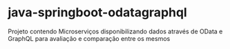 # java-springboot-odatagraphql
Projeto contendo Microserviços disponibilizando dados através de OData e GraphQL para avaliação e comparação entre os mesmos
